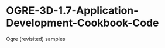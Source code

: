 OGRE-3D-1.7-Application-Development-Cookbook-Code
=================================================

Ogre (revisited) samples
